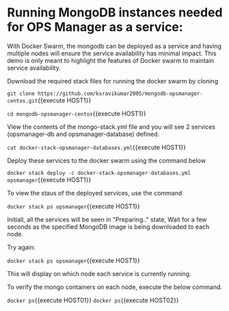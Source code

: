 # Running MongoDB instances needed for OPS Manager  as a service:
With Docker Swarm, the mongodb can be deployed as a service and having multiple nodes will ensure the service availability has minimal impact. This demo is only meant to highlight the features of Docker swarm to maintain service availability.

Download the required stack files for running the docker swarm by cloning

`git clone https://github.com/ksravikumar2005/mongodb-opsmanager-centos.git`{{execute HOST1}}

`cd mongodb-opsmanager-centos`{{execute HOST1}}

View the contents of the mongo-stack.yml file and you will see 2 services (opsmanager-db and opsmanager-database) defined.

`cat docker-stack-opsmanager-databases.yml`{{execute HOST1}}

Deploy these services to the docker swarm using the command below

`docker stack deploy -c docker-stack-opsmanager-databases.yml opsmanager`{{execute HOST1}}

To view the staus of the deployed services, use the command

`docker stack ps opsmanager`{{execute HOST1}}

Initiall, all the services will be seen in "Preparing.." state, Wait for a few seconds as the specified MongoDB image is being downloaded to each node.

Try again: 

`docker stack ps opsmanager`{{execute HOST1}}

This will display on which node each service is currently running.

To verify the mongo containers on each node, execute the below command.

`docker ps`{{execute HOST01}}
`docker ps`{{execute HOST02}}
